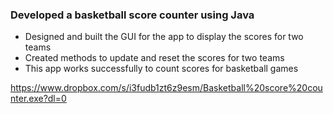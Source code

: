 ###	Developed a basketball score counter using Java                                                                           
*	Designed and built the GUI for the app to display the scores for two teams 
*	Created methods to update and reset the scores for two teams
*	This app works successfully to count scores for basketball games


https://www.dropbox.com/s/i3fudb1zt6z9esm/Basketball%20score%20counter.exe?dl=0
